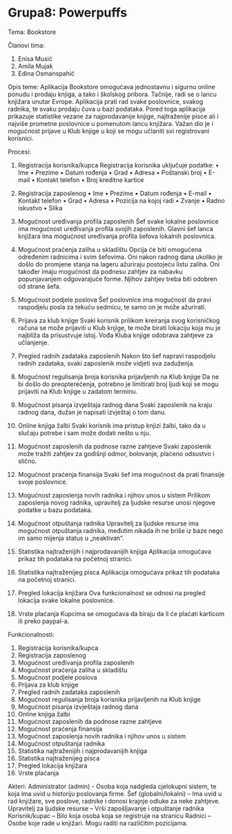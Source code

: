 # Grupa8: Powerpuffs

Tema: Bookstore

Članovi tima:
1. Enisa Musić
2. Amila Mujak
3. Edina Osmanspahić

Opis teme: 
Aplikacija Bookstore omogućava jednostavnu i sigurnu online ponudu i prodaju knjiga, a tako i školskog pribora. Tačnije, radi se o lancu knjižara unutar Evrope. Aplikacija prati rad svake poslovnice, svakog radnika, te svaku prodaju čuva u bazi podataka. Pored toga aplikacija prikazuje statistike vezane za najprodavanije knjige, najtraženije pisce ali i najviše prometne poslovnice u pomenutom lancu knjižara. Važan dio je i mogućnost prijave u Klub knjige u koji se mogu učlaniti svi registrovani korisnici. 

Procesi:
1. Registracija korisnika/kupca
Registracija korisnika uključuje podatke:
•	Ime
•	Prezime
•	Datum rođenja
•	Grad
•	Adresa
•	Poštanski broj
•	E-mail
•	Kontakt telefon
•	Broj kreditne kartice 

2. Registracija zaposlenog
•	Ime
•	Prezime
•	Datum rođenja 
•	E-mail
•	Kontakt telefon
•	Grad 
•	Adresa
•	Pozicija na kojoj radi
•	Zvanje
•	Radno iskustvo
•	Slika

3.  Mogućnost uređivanja profila zaposlenih
Šef svake lokalne poslovnice ima mogućnost uređivanja profila svojih zaposlenih. Glavni šef lanca knjižara ima mogućnost uređivanja profila šefova lokalnih poslovnica.

4.  Mogućnost praćenja zaliha u skladištu
Opcija će biti omogućena određenim radnicima i svim šefovima. Oni nakon radnog dana ukoliko je došlo do promjene stanja na lageru ažuriraju postojeću listu zaliha. Oni također imaju mogućnost da podnesu zahtjev za nabavku popunjavanjem odgovarajuće forme. Njihov zahtjev treba biti odobren od strane šefa. 

5.  Mogućnost podjele poslova
Šef poslovnice ima mogućnost da pravi raspodjelu posla za tekuću sedmicu, te samo on je može ažurirati. 

6.  Prijava za klub knjige
Svaki korisnik prilikom kreiranja svog korisničkog računa se može prijaviti u Klub knjige, te može birati lokaciju koja mu je najbliža da prisustvuje istoj. Vođa Kluba knjige odobrava zahtjeve za učlanjenje. 

7.  Pregled radnih zadataka zaposlenih 
Nakon što šef napravi raspodjelu radnih zadataka, svaki zaposlenik može vidjeti sva zaduženja. 

8.  Mogućnost regulisanja broja korisnika prijavljenih na Klub knjige
Da ne bi došlo do preopterećenja, potrebno je limitirati broj ljudi koji se mogu prijaviti na Klub knjige u zadatom terminu. 

9. Mogućnost pisanja izvještaja radnog dana
Svaki zaposlenik na kraju radnog dana, dužan je napisati izvještaj o tom danu. 

10. Online knjiga žalbi
Svaki korisnik ima pristup knjizi žalbi, tako da u slučaju potrebe i sam može dodati nešto u nju.

11.  Mogućnost zaposlenih da podnose razne zahtjeve
Svaki zaposlenik može tražiti zahtjev za godišnji odmor, bolovanje, plaćeno odsustvo i slično. 

12. Mogućnost praćenja finansija
Svaki šef ima mogućnost da prati finansije svoje poslovnice.

13. Mogućnost zaposlenja novih radnika i njihov unos u sistem
Prilikom zaposlenja novog radnika, upravitelj za ljudske resurse unosi njegove podatke u bazu podataka. 

14. Mogućnost otpuštanja radnika 
Upravitelj za ljudske resurse ima mogućnost otpuštanja radnika, međutim nikada ih ne briše iz baze nego im samo mijenja status u „neaktivan“.  

15. Statistika najtraženijih i najprodavanijih knjiga
Aplikacija omogućava prikaz tih podataka na početnoj stranici.

16. Statistika najtraženijeg pisca
Aplikacija omogućava prikaz tih podataka na početnoj stranici.

17. Pregled lokacija knjižara
Ova funkcionalnost se odnosi na pregled lokacija svake lokalne poslovnice.

18. Vrste plaćanja
Kupcima se omogućava da biraju da li će plaćati karticom ili preko paypal-a. 

Funkcionalnosti:
1. Registracija korisnika/kupca
2. Registracija zaposlenog
3. Mogućnost uređivanja profila zaposlenih
4. Mogućnost praćenja zaliha u skladištu
5. Mogućnost podjele poslova 
6. Prijava za klub knjige
7. Pregled radnih zadataka zaposlenih 
8. Mogućnost regulisanja broja korisnika prijavljenih na Klub knjige
9. Mogućnost pisanja izvještaja radnog dana
10. Online knjiga žalbi
11. Mogućnost zaposlenih da podnose razne zahtjeve
12. Mogućnost praćenja finansija
13. Mogućnost zaposlenja novih radnika i njihov unos u sistem
14. Mogućnost otpuštanja radnika 
15. Statistika najtraženijih i najprodavanijih knjiga
16. Statistika najtraženijeg pisca
17. Pregled lokacija knjižara
18. Vrste plaćanja

Akteri:
Administrator (admin) - Osoba koja nadgleda cjelokupni sistem, te koja ima uvid u historiju poslovanja firme.
Šef (globalni/lokalni) – Ima uvid u rad knjižare, sve poslove, radnike i donosi krajnje odluke za neke zahtjeve. 
Upravitelj za ljudske resurse – Vrši zapošljavanje i otpuštanje radnika
Korisnik/kupac – Bilo koja osoba koja se registruje na stranicu
Radnici – Osobe koje rade u knjižari. Mogu raditi na različitim pozicijama. 


